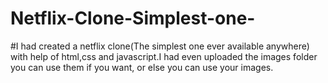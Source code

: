 # Netflix-Clone-Simplest-one-
#I had created a netflix clone(The simplest one ever available anywhere) with help of html,css and javascript.I had even uploaded the images folder you can use them if you want,
or else you can use your images.
